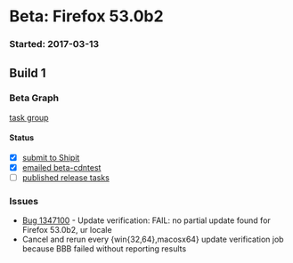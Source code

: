 # Beta: Firefox 53.0b2

### Started: 2017-03-13

## Build 1

### Beta Graph
[task group](https://tools.taskcluster.net/push-inspector/#/awxtNzlXS5KNolDi-VqvKA)


#### Status
- [x] [submit to Shipit](https://wiki.mozilla.org/Release:Release_Automation_on_Mercurial:Starting_a_Release#Submit_to_Ship_It)
- [x] [emailed beta-cdntest](../how-tos/relpro.md#1-email-drivers-re-release-live-on-test-channel)
- [ ] [published release tasks](../how-tos/relpro.md#3-publish-release)

### Issues
- [Bug 1347100](https://bugzil.la/1347100) - Update verification: FAIL: no partial update found for Firefox 53.0b2, ur locale
- Cancel and rerun every {win{32,64},macosx64} update verification job because BBB failed without reporting results


